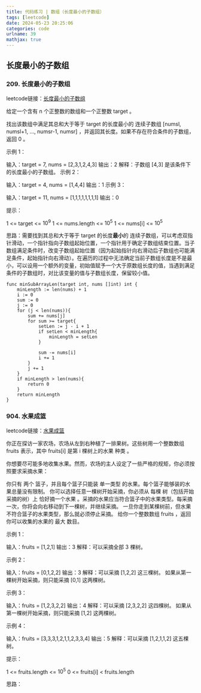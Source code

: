 ```yaml
---
title: 代码练习 | 数组（长度最小的子数组）
tags: [leetcode]
date: 2024-05-23 20:25:06
categories: code
urlname: 39
mathjax: true
---
```



## 长度最小的子数组


### 209. 长度最小的子数组

leetcode链接：[长度最小的子数组][1]

给定一个含有 n 个正整数的数组和一个正整数 target 。

找出该数组中满足其总和大于等于 target 的长度最小的 连续子数组 [numsl, numsl+1, ..., numsr-1, numsr] ，并返回其长度。如果不存在符合条件的子数组，返回 0 。

 

示例 1：

输入：target = 7, nums = [2,3,1,2,4,3]
输出：2
解释：子数组 [4,3] 是该条件下的长度最小的子数组。
示例 2：

输入：target = 4, nums = [1,4,4]
输出：1
示例 3：

输入：target = 11, nums = [1,1,1,1,1,1,1,1]
输出：0
 

提示：

1 <= target <= $10^9$
1 <= nums.length <= $10^5$
1 <= nums[i] <= $10^5$


思路：需要找到其总和大于等于 target 的长度**最小**的 连续子数组，可以考虑双指针滑动，一个指针指向子数组起始位置，一个指针用于确定子数组结束位置。当子数组满足条件时，改变子数组起始位置（因为起始指针向右滑动后子数组也可能满足条件，起始指针向右滑动）。在遍历的过程中无法确定当前子数组长度是不是最小，可以设用一个额外的变量，初始值赋予一个大于原数组长度的值，当遇到满足条件的子数组时，对比该变量的值与子数组长度，保留较小值。

```
func minSubArrayLen(target int, nums []int) int {
    minLength := len(nums) + 1
    i := 0
    sum := 0
    j := 0
    for (j < len(nums)){
        sum += nums[j]
        for sum >= target{
            setLen := j - i + 1
            if setLen < minLength{
                minLength = setLen
            }
            
            sum -= nums[i] 
            i += 1
        }
        j += 1
    }
    if minLength > len(nums){
        return 0
    }
    return minLength
}

```


### 904. 水果成篮

leetcode链接：[水果成篮][2]

你正在探访一家农场，农场从左到右种植了一排果树。这些树用一个整数数组 fruits 表示，其中 fruits[i] 是第 i 棵树上的水果 种类 。

你想要尽可能多地收集水果。然而，农场的主人设定了一些严格的规矩，你必须按照要求采摘水果：

你只有 两个 篮子，并且每个篮子只能装 单一类型 的水果。每个篮子能够装的水果总量没有限制。
你可以选择任意一棵树开始采摘，你必须从 每棵 树（包括开始采摘的树）上 恰好摘一个水果 。采摘的水果应当符合篮子中的水果类型。每采摘一次，你将会向右移动到下一棵树，并继续采摘。
一旦你走到某棵树前，但水果不符合篮子的水果类型，那么就必须停止采摘。
给你一个整数数组 fruits ，返回你可以收集的水果的 最大 数目。

示例 1：

输入：fruits = [1,2,1]
输出：3
解释：可以采摘全部 3 棵树。


示例 2：

输入：fruits = [0,1,2,2]
输出：3
解释：可以采摘 [1,2,2] 这三棵树。
如果从第一棵树开始采摘，则只能采摘 [0,1] 这两棵树。


示例 3：

输入：fruits = [1,2,3,2,2]
输出：4
解释：可以采摘 [2,3,2,2] 这四棵树。
如果从第一棵树开始采摘，则只能采摘 [1,2] 这两棵树。


示例 4：

输入：fruits = [3,3,3,1,2,1,1,2,3,3,4]
输出：5
解释：可以采摘 [1,2,1,1,2] 这五棵树。

提示：

1 <= fruits.length <= $10^5$
0 <= fruits[i] < fruits.length


思路：


[1]: https://leetcode.cn/problems/minimum-size-subarray-sum/description/
[2]: https://leetcode.cn/problems/fruit-into-baskets/description/